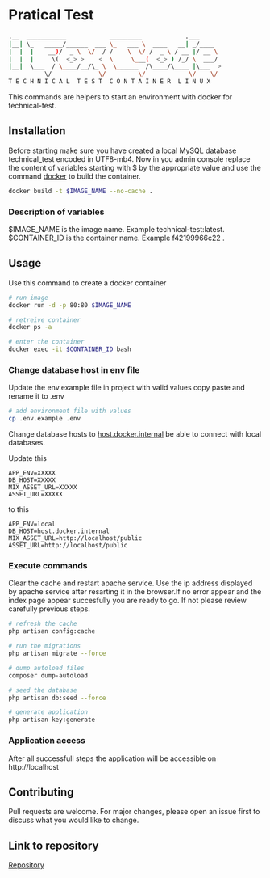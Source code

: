 # Pratical Test 
```bash
.__  ___________            _________            .___      
|__| \_   _____/______  ___ \_   ___ \  ____   __| _/____  
|  |  |    __)/  _ \  \/  / /    \  \/ /  _ \ / __ |/ __ \
|  |  |     \(  <_> >    <  \     \___(  <_> ) /_/ \  ___/ 
|__|  \___  / \____/__/\_ \  \______  /\____/\____ |\___  >
          \/             \/         \/            \/    \/         
T E C H N I C A L  T E S T  C O N T A I N E R  L I N U X 
```

This commands are helpers to start an environment with docker for technical-test.

## Installation
Before starting make sure you have created a local MySQL database technical_test encoded in UTF8-mb4. Now in you admin console replace the content of variables starting with $ by the appropriate value and use the command [docker](https://www.docker.com/get-started) to build the container. 
```bash
docker build -t $IMAGE_NAME --no-cache .
```
### Description of variables
$IMAGE_NAME is the image name. Example technical-test:latest.  
$CONTAINER_ID is the container name. Example f42199966c22 .  
## Usage
 Use this command to create a docker container
```bash
# run image
docker run -d -p 80:80 $IMAGE_NAME

# retreive container
docker ps -a

# enter the container
docker exec -it $CONTAINER_ID bash
```

### Change database host in env file
Update the env.example file in project with valid values copy paste and rename it to .env
```bash
# add environment file with values
cp .env.example .env
```
Change database hosts to [host.docker.internal](#) be able to connect with local databases.

Update this
```
APP_ENV=XXXXX
DB_HOST=XXXXX
MIX_ASSET_URL=XXXXX
ASSET_URL=XXXXX
```
to this
```
APP_ENV=local
DB_HOST=host.docker.internal
MIX_ASSET_URL=http://localhost/public
ASSET_URL=http://localhost/public
```
### Execute commands
Clear the cache and restart apache service. Use the ip address displayed by apache service after resarting it in the browser.If no error appear and the index page appear succesfully you are ready to go. If not please review carefully previous steps.
```bash
# refresh the cache
php artisan config:cache

# run the migrations
php artisan migrate --force

# dump autoload files
composer dump-autoload

# seed the database
php artisan db:seed --force

# generate application
php artisan key:generate
```
### Application access
After all successfull steps the application will be accessible on http://localhost

## Contributing
Pull requests are welcome. For major changes, please open an issue first to discuss what you would like to change.

## Link to repository
[Repository](https://bitbucket.org/sipminternal/sgapmultitenant/src/develop/)